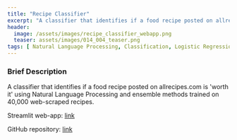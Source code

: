 ```yaml
---
title: "Recipe Classifier"
excerpt: "A classifier that identifies if a food recipe posted on allrecipes.com is 'worth it' using Natural Language Processing and ensemble methods."
header:
  image: /assets/images/recipe_classifier_webapp.png
  teaser: assets/images/014_004_teaser.png
tags: [ Natural Language Processing, Classification, Logistic Regression, XGBoost, Web Scraping ]
---
```


### Brief Description
A classifier that identifies if a food recipe posted on allrecipes.com is 'worth it' using Natural Language Processing and ensemble methods trained on 40,000 web-scraped recipes.

Streamlit web-app: [link](http://35.183.35.168:8502)

GitHub repository: [link](https://github.com/andrewyewcy/recipe_classifier/tree/main)